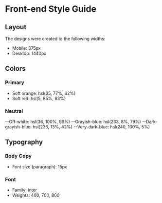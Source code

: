 # Front-end Style Guide

## Layout

The designs were created to the following widths:

- Mobile: 375px
- Desktop: 1440px

## Colors

### Primary

- Soft orange: hsl(35, 77%, 62%)
- Soft red: hsl(5, 85%, 63%)

### Neutral

--Off-white: hsl(36, 100%, 99%)
--Grayish-blue: hsl(233, 8%, 79%)
--Dark-grayish-blue: hsl(236, 13%, 42%)
--Very-dark-blue: hsl(240, 100%, 5%)

## Typography

### Body Copy

- Font size (paragraph): 15px

### Font

- Family: [Inter](https://fonts.google.com/specimen/Inter)
- Weights: 400, 700, 800
